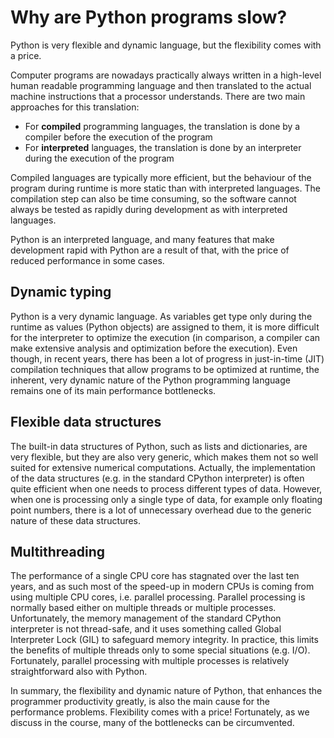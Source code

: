 <!-- Title: Why are Python programs slow? -->

<!-- Short description:

Why are Python programs sometimes slower than programs written in another
language? In this article Dr. Jussi Enkovaara discusses the main causes.

-->

# Why are Python programs slow?

Python is very flexible and dynamic language, but the flexibility comes with
a price.

Computer programs are nowadays practically always written in a high-level
human readable programming language and then translated to the actual machine
instructions that a processor understands. There are two main approaches for
this translation:

 - For **compiled** programming languages, the translation is done by
   a compiler before the execution of the program
 - For **interpreted** languages, the translation is done by an interpreter
   during the execution of the program

Compiled languages are typically more efficient, but the behaviour of
the program during runtime is more static than with interpreted languages.
The compilation step can also be time consuming, so the software cannot
always be tested as rapidly during development as with interpreted
languages.

Python is an interpreted language, and many features that make development
rapid with Python are a result of that, with the price of reduced performance
in some cases.

## Dynamic typing

Python is a very dynamic language. As variables get type only during the
runtime as values (Python objects) are assigned to them, it is more difficult
for the interpreter to optimize the execution (in comparison, a compiler can
make extensive analysis and optimization before the execution). Even though,
in recent years, there has been a lot of progress in just-in-time (JIT)
compilation techniques that allow programs to be optimized at runtime, the
inherent, very dynamic nature of the Python programming language remains one
of its main performance bottlenecks.

## Flexible data structures

The built-in data structures of Python, such as lists and dictionaries,
are very flexible, but they are also very generic, which makes them not so
well suited for extensive numerical computations. Actually, the implementation
of the data structures (e.g. in the standard CPython interpreter) is often
quite efficient when one needs to process different types of data. However,
when one is processing only a single type of data, for example only
floating point numbers, there is a lot of unnecessary overhead due to the
generic nature of these data structures.

## Multithreading

The performance of a single CPU core has stagnated over the last ten years,
and as such most of the speed-up in modern CPUs is coming from using multiple
CPU cores, i.e. parallel processing. Parallel processing is normally based
either on multiple threads or multiple processes. Unfortunately, the memory
management of the standard CPython interpreter is not thread-safe, and it uses
something called Global Interpreter Lock (GIL) to safeguard memory integrity.
In practice, this limits the benefits of multiple threads only to some
special situations (e.g. I/O). Fortunately, parallel processing with multiple
processes is relatively straightforward also with Python.

In summary, the flexibility and dynamic nature of Python, that enhances
the programmer productivity greatly, is also the main cause for the
performance problems. Flexibility comes with a price! Fortunately, as we
discuss in the course, many of the bottlenecks can be circumvented.
